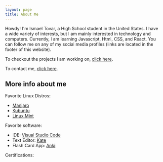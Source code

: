 ```yaml
---
layout: page
title: About Me
---
```


Howdy! I'm Ismael Tovar, a High School student in the United States. I have a wide variety of interests, but I am mainly interested in technology and computers. Currently, I am learning Javascript, Html, CSS, and React. You can follow me on any of my social media profiles (links are located in the footer of this website).

To checkout the projects I am working on, <a href="https://github.com/ismaeltovar?tab=repositories" target="_blank">click here</a>.

To contact me, [click here](https://ismaeltovar.com/contact/).

## More info about me

Favorite Linux Distros: 
- <a href="https://manjaro.org/" target="_blank">Manjaro</a>
- <a href="https://kubuntu.org/" target="_blank">Kubuntu</a>
- <a href="https://linuxmint.com/" target="_blank">Linux Mint</a>

Favorite software:
- IDE: <a href="https://code.visualstudio.com/" target="_blank">Visual Studio Code</a>
- Text Editor: <a href="https://kate-editor.org/" target="_blank">Kate</a>
- Flash Card App: <a href="https://apps.ankiweb.net/" target="_blank">Anki</a>

Certifications:
<div data-iframe-width="150" data-iframe-height="270" data-share-badge-id="a0d94245-1341-45bf-9ead-9b188450c6bf" data-share-badge-host="https://www.credly.com"></div><script type="text/javascript" async src="//cdn.credly.com/assets/utilities/embed.js"></script>

<div data-iframe-width="150" data-iframe-height="270" data-share-badge-id="71c986b9-7a70-492e-baf7-51cb95caaea4" data-share-badge-host="https://www.credly.com"></div><script type="text/javascript" async src="//cdn.credly.com/assets/utilities/embed.js"></script>